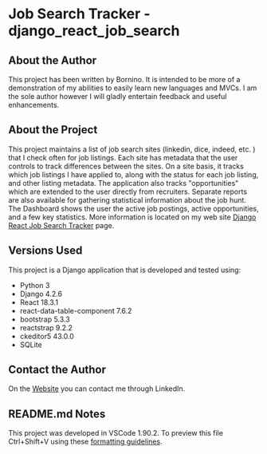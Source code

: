 # Job Search Tracker - django_react_job_search

## About the Author
This project has been written by Bornino.  It is intended to be more of a demonstration of my abilities to easily learn new languages and MVCs.  I am the sole author however I will gladly entertain feedback and useful enhancements.

## About the Project
This project maintains a list of job search sites (linkedin, dice, indeed, etc. ) that I check often for job listings. Each site has metadata that the user controls to track differences between the sites. On a site basis, it tracks which job listings I have applied to, along with the status for each job listing, and other listing metadata. The application also tracks "opportunities" which are extended to the user directly from recruiters.  Separate reports are also available for gathering statistical information about the job hunt.  The Dashboard shows the user the active job postings, active opportunities, and a few key statistics.  More information is located on my web site [Django React Job Search Tracker](https://bornino.net/django-react-job-search-tracker/) page. 

## Versions Used
This project is a Django  application that is developed and tested using:
- Python 3
- Django 4.2.6
- React 18.3.1
- react-data-table-component 7.6.2
- bootstrap 5.3.3
- reactstrap 9.2.2
- ckeditor5 43.0.0
- SQLite


## Contact the Author
On the [Website](https://bornino.net/home/) you can contact me through LinkedIn.

## README.md Notes
This project was developed in VSCode 1.90.2. To preview this file Ctrl+Shift+V using these [formatting guidelines](https://docs.github.com/en/repositories/managing-your-repositorys-settings-and-features/customizing-your-repository/about-readmes).   
